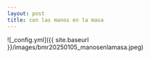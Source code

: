 ```yaml
---
layout: post
title: con las manos en la masa
---
```


![_config.yml]({{ site.baseurl }}/images/bmr20250105_manosenlamasa.jpeg)
